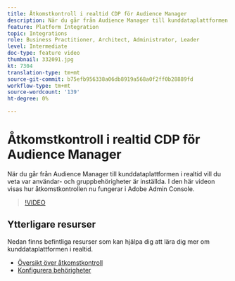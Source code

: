 ```yaml
---
title: Åtkomstkontroll i realtid CDP för Audience Manager
description: När du går från Audience Manager till kunddataplattformen i realtid vill du veta var användar- och gruppbehörigheter är inställda. I den här videon visas hur åtkomstkontrollen nu fungerar i Adobe Admin Console.
feature: Platform Integration
topic: Integrations
role: Business Practitioner, Architect, Administrator, Leader
level: Intermediate
doc-type: feature video
thumbnail: 332091.jpg
kt: 7304
translation-type: tm+mt
source-git-commit: b75efb956338a06db8919a568a0f2ff0b28889fd
workflow-type: tm+mt
source-wordcount: '139'
ht-degree: 0%

---
```



# Åtkomstkontroll i realtid CDP för Audience Manager

När du går från Audience Manager till kunddataplattformen i realtid vill du veta var användar- och gruppbehörigheter är inställda. I den här videon visas hur åtkomstkontrollen nu fungerar i Adobe Admin Console.

>[!VIDEO](https://video.tv.adobe.com/v/332091/?quality=12&learn=on)

## Ytterligare resurser

Nedan finns befintliga resurser som kan hjälpa dig att lära dig mer om kunddataplattformen i realtid.

* [Översikt över åtkomstkontroll](https://experienceleague.adobe.com/docs/experience-platform/access-control/home.html?lang=en#access-control-hierarchy-and-workflow)
* [Konfigurera behörigheter](https://experienceleague.adobe.com/docs/platform-learn/getting-started-for-data-architects-and-data-engineers/configure-permissions.html?lang=en)
